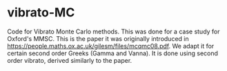 # vibrato-MC
Code for Vibrato Monte Carlo methods. This was done for a case study for Oxford's MMSC. This is the paper it was originally introduced in https://people.maths.ox.ac.uk/gilesm/files/mcqmc08.pdf.
We adapt it for certain second order Greeks (Gamma and Vanna). It is done using second order vibrato, derived similarly to the paper.

